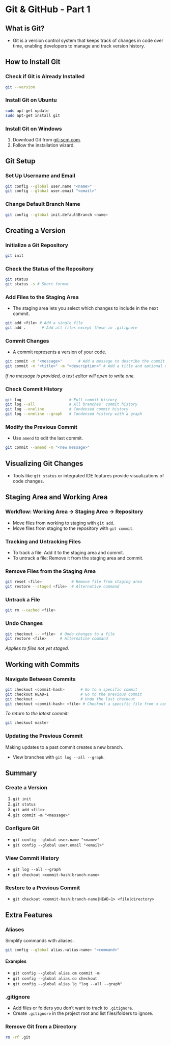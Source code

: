 # Git & GitHub - Part 1

## What is Git?
- Git is a version control system that keeps track of changes in code over time, enabling developers to manage and track version history.

## How to Install Git

### Check if Git is Already Installed
```bash
git --version
```

### Install Git on Ubuntu
```bash
sudo apt-get update
sudo apt-get install git
```

### Install Git on Windows
1. Download Git from [git-scm.com](https://git-scm.com).
2. Follow the installation wizard.

## Git Setup

### Set Up Username and Email
```bash
git config --global user.name "<name>"
git config --global user.email "<email>"
```

### Change Default Branch Name
```bash
git config --global init.defaultBranch <name>
```

## Creating a Version

### Initialize a Git Repository
```bash
git init
```

### Check the Status of the Repository
```bash
git status
git status -s # Short format
```

### Add Files to the Staging Area
- The staging area lets you select which changes to include in the next commit.
```bash
git add <file> # Add a single file
git add .       # Add all files except those in .gitignore
```

### Commit Changes
- A commit represents a version of your code.
```bash
git commit -m "<message>"       # Add a message to describe the commit
git commit -m "<title>" -m "<description>" # Add a title and optional description
```
*If no message is provided, a text editor will open to write one.*

### Check Commit History
```bash
git log                     # Full commit history
git log --all               # All branches' commit history
git log --oneline           # Condensed commit history
git log --oneline --graph   # Condensed history with a graph
```

### Modify the Previous Commit
- Use `amend` to edit the last commit.
```bash
git commit --amend -m "<new message>"
```

## Visualizing Git Changes
- Tools like `git status` or integrated IDE features provide visualizations of code changes.

## Staging Area and Working Area

### Workflow: Working Area → Staging Area → Repository
- Move files from working to staging with `git add`.
- Move files from staging to the repository with `git commit`.

### Tracking and Untracking Files
- To track a file: Add it to the staging area and commit.
- To untrack a file: Remove it from the staging area and commit.

### Remove Files from the Staging Area
```bash
git reset <file>             # Remove file from staging area
git restore --staged <file>  # Alternative command
```

### Untrack a File
```bash
git rm --cached <file>
```

### Undo Changes
```bash
git checkout -- <file>  # Undo changes to a file
git restore <file>      # Alternative command
```
*Applies to files not yet staged.*

## Working with Commits

### Navigate Between Commits
```bash
git checkout <commit-hash>       # Go to a specific commit
git checkout HEAD~1              # Go to the previous commit
git checkout -                   # Undo the last checkout
git checkout <commit-hash> <file> # Checkout a specific file from a commit
```
*To return to the latest commit:*
```bash
git checkout master
```

### Updating the Previous Commit
Making updates to a past commit creates a new branch.
- View branches with `git log --all --graph`.

## Summary

### Create a Version
1. `git init`
2. `git status`
3. `git add <file>`
4. `git commit -m "<message>"`

### Configure Git
- `git config --global user.name "<name>"`
- `git config --global user.email "<email>"`

### View Commit History
- `git log --all --graph`
- `git checkout <commit-hash|branch-name>`

### Restore to a Previous Commit
- `git checkout <commit-hash|branch-name|HEAD~1> <file|directory>`

## Extra Features

### Aliases
Simplify commands with aliases:
```bash
git config --global alias.<alias-name> "<command>"
```
#### Examples
- `git config --global alias.cm commit -m`
- `git config --global alias.co checkout`
- `git config --global alias.lg "log --all --graph"`

### .gitignore
- Add files or folders you don’t want to track to `.gitignore`.
- Create `.gitignore` in the project root and list files/folders to ignore.

### Remove Git from a Directory
```bash
rm -rf .git
```

